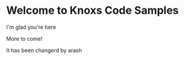 # Welcome to Knoxs Code Samples
I'm glad you're here

More to come!


It has been changerd by arash 